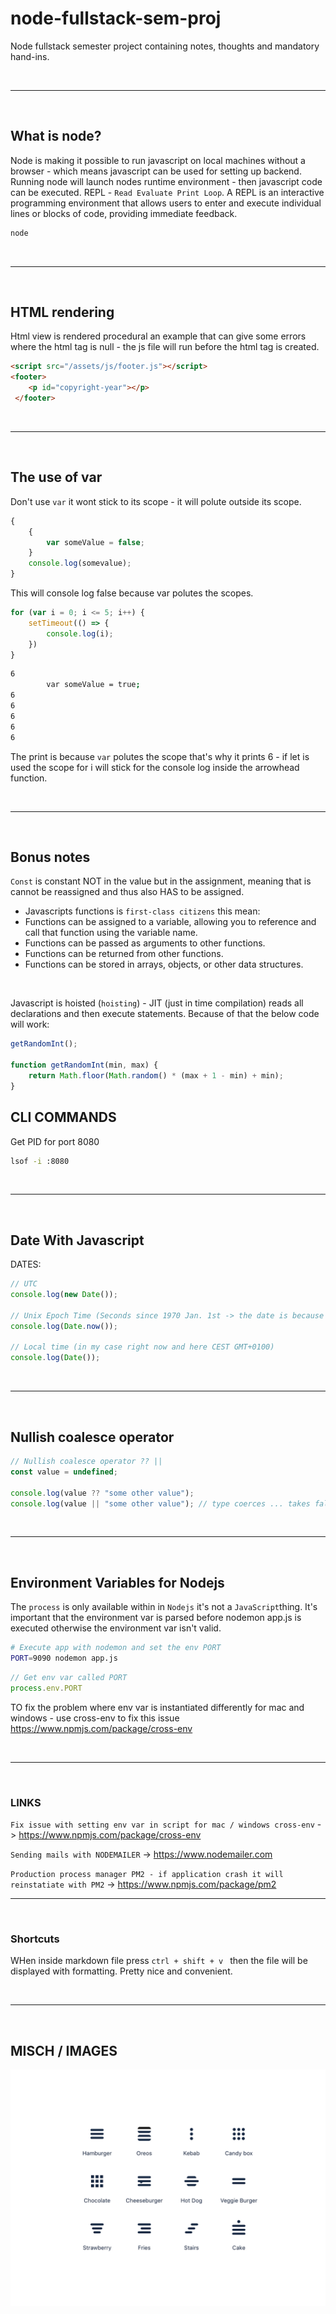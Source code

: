 # node-fullstack-sem-proj
Node fullstack semester project containing notes, thoughts and mandatory hand-ins.

<br>

---

<br>

## What is node?
Node is making it possible to run javascript on local machines without a browser - which means javascript can be used for setting up backend.
<br>
Running node will launch nodes runtime environment - then javascript code can be executed.
REPL - `Read Evaluate Print Loop`. A REPL is an interactive programming environment that allows users to enter and execute individual lines or blocks of code, providing immediate feedback. 
```bash
node
```

<br>

---

<br>

## HTML rendering
Html view is rendered procedural an example that can give some errors where the html tag is null - the js file will run before the html tag is created.
```html
<script src="/assets/js/footer.js"></script>
<footer>
    <p id="copyright-year"></p>
 </footer>    
```

<br>

---

<br>

## The use of var
Don't use `var` it wont stick to its scope - it will polute outside its scope.
```javascript
{
    {
        var someValue = false;
    }
    console.log(somevalue);
}
```
This will console log false because var polutes the scopes.

```javascript
for (var i = 0; i <= 5; i++) {
    setTimeout(() => {
        console.log(i);
    })
}
```

```bash
6
        var someValue = true;
6
6
6
6
6
```
The print is because `var` polutes the scope that's why it prints 6 - if let is used the scope for i will stick for the console log inside the arrowhead function.

<br>

---

<br>

## Bonus notes
`Const` is constant NOT in the value but in the assignment, meaning that is cannot be reassigned and thus also HAS to be assigned.
<br>
* Javascripts functions is `first-class citizens` this mean:
* Functions can be assigned to a variable, allowing you to reference and call that function using the variable name.
* Functions can be passed as arguments to other functions.
* Functions can be returned from other functions.
* Functions can be stored in arrays, objects, or other data structures.

<br>

Javascript is hoisted (`hoisting`) - JIT (just in time compilation) reads all declarations and then execute statements.
Because of that the below code will work:
```javascript
getRandomInt();

function getRandomInt(min, max) {
    return Math.floor(Math.random() * (max + 1 - min) + min);
}
```


## CLI COMMANDS
Get PID for port 8080
```bash
lsof -i :8080
```

<br>

---

<br>

## Date With Javascript
DATES:
```javascript
// UTC
console.log(new Date());

// Unix Epoch Time (Seconds since 1970 Jan. 1st -> the date is because that year unix was invented)
console.log(Date.now());

// Local time (in my case right now and here CEST GMT+0100)
console.log(Date());
```

<br>

---

<br>

## Nullish coalesce operator

```javascript
// Nullish coalesce operator ?? ||
const value = undefined;

console.log(value ?? "some other value");
console.log(value || "some other value"); // type coerces ... takes falsy values and coerce
```

<br>

---

<br>

## Environment Variables for Nodejs
The `process` is only available within in `Nodejs` it's not a `JavaScript`thing.
It's important that the environment var is parsed before nodemon app.js is executed otherwise the environment var isn't valid.
```bash
# Execute app with nodemon and set the env PORT
PORT=9090 nodemon app.js
```

```javascript
// Get env var called PORT
process.env.PORT
```

TO fix the problem where env var is instantiated differently for mac and windows - use cross-env to fix this issue https://www.npmjs.com/package/cross-env

<br>

---

<br>

### LINKS
`Fix issue with setting env var in script for mac / windows cross-env` -> https://www.npmjs.com/package/cross-env


`Sending mails with NODEMAILER` -> https://www.nodemailer.com


`Production process manager PM2 - if application crash it will reinstatiate with PM2` -> https://www.npmjs.com/package/pm2


---

<br>

### Shortcuts
WHen inside markdown file press `ctrl + shift + v ` then the file will be displayed with formatting. Pretty nice and convenient.

<br>

---

<br>


## MISCH / IMAGES

![Menu Icons](/images/menu_icons.png)
